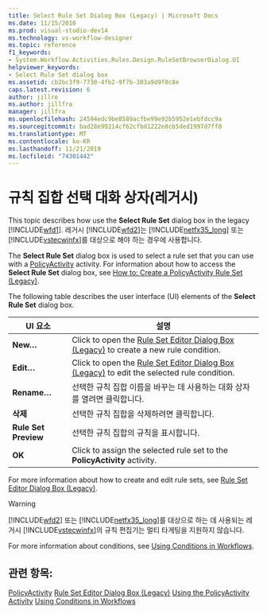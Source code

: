 ```yaml
---
title: Select Rule Set Dialog Box (Legacy) | Microsoft Docs
ms.date: 11/15/2016
ms.prod: visual-studio-dev14
ms.technology: vs-workflow-designer
ms.topic: reference
f1_keywords:
- System.Workflow.Activities.Rules.Design.RuleSetBrowserDialog.UI
helpviewer_keywords:
- Select Rule Set dialog box
ms.assetid: cb2bc3f9-7730-4fb2-9f7b-303a9d9f0c8e
caps.latest.revision: 6
author: jillre
ms.author: jillfra
manager: jillfra
ms.openlocfilehash: 24594edc9be8589acfbe99e92b5952e1ebfdcc9a
ms.sourcegitcommit: bad28e99214cf62cfbd1222e8cb5ded1997d7ff0
ms.translationtype: MT
ms.contentlocale: ko-KR
ms.lasthandoff: 11/21/2019
ms.locfileid: "74301442"
---
```

# <a name="select-rule-set-dialog-box-legacy"></a>규칙 집합 선택 대화 상자(레거시)
This topic describes how use the **Select Rule Set** dialog box in the legacy [!INCLUDE[wfd1](../includes/wfd1-md.md)]. 레거시 [!INCLUDE[wfd2](../includes/wfd2-md.md)]는 [!INCLUDE[netfx35_long](../includes/netfx35-long-md.md)] 또는 [!INCLUDE[vstecwinfx](../includes/vstecwinfx-md.md)]를 대상으로 해야 하는 경우에 사용합니다.

 The **Select Rule Set** dialog box is used to select a rule set that you can use with a [PolicyActivity](https://go.microsoft.com/fwlink?LinkID=65019) activity. For information about how to access the **Select Rule Set** dialog box, see [How to: Create a PolicyActivity Rule Set (Legacy)](../workflow-designer/how-to-create-a-policyactivity-rule-set-legacy.md).

 The following table describes the user interface (UI) elements of the **Select Rule Set** dialog box.

|UI 요소|설명|
|----------------|-----------------|
|**New…**|Click to open the [Rule Set Editor Dialog Box (Legacy)](../workflow-designer/rule-set-editor-dialog-box-legacy.md) to create a new rule condition.|
|**Edit…**|Click to open the [Rule Set Editor Dialog Box (Legacy)](../workflow-designer/rule-set-editor-dialog-box-legacy.md) to edit the selected rule condition.|
|**Rename…**|선택한 규칙 집합 이름을 바꾸는 데 사용하는 대화 상자를 열려면 클릭합니다.|
|**삭제**|선택한 규칙 집합을 삭제하려면 클릭합니다.|
|**Rule Set Preview**|선택한 규칙 집합의 규칙을 표시합니다.|
|**OK**|Click to assign the selected rule set to the **PolicyActivity** activity.|

 For more information about how to create and edit rule sets, see [Rule Set Editor Dialog Box (Legacy)](../workflow-designer/rule-set-editor-dialog-box-legacy.md).

> [!WARNING]
> [!INCLUDE[wfd2](../includes/wfd2-md.md)] 또는 [!INCLUDE[netfx35_long](../includes/netfx35-long-md.md)]를 대상으로 하는 데 사용되는 레거시 [!INCLUDE[vstecwinfx](../includes/vstecwinfx-md.md)]의 규칙 편집기는 멀티 타게팅을 지원하지 않습니다.

 For more information about conditions, see [Using Conditions in Workflows](https://go.microsoft.com/fwlink?LinkID=65009).

## <a name="see-also"></a>관련 항목:
 [PolicyActivity](https://go.microsoft.com/fwlink?LinkID=65019) [Rule Set Editor Dialog Box (Legacy)](../workflow-designer/rule-set-editor-dialog-box-legacy.md) [Using the PolicyActivity Activity](https://go.microsoft.com/fwlink?LinkID=65004) [Using Conditions in Workflows](https://go.microsoft.com/fwlink?LinkID=65009)